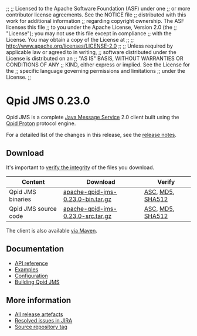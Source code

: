 ;;
;; Licensed to the Apache Software Foundation (ASF) under one
;; or more contributor license agreements.  See the NOTICE file
;; distributed with this work for additional information
;; regarding copyright ownership.  The ASF licenses this file
;; to you under the Apache License, Version 2.0 (the
;; "License"); you may not use this file except in compliance
;; with the License.  You may obtain a copy of the License at
;;
;;   http://www.apache.org/licenses/LICENSE-2.0
;;
;; Unless required by applicable law or agreed to in writing,
;; software distributed under the License is distributed on an
;; "AS IS" BASIS, WITHOUT WARRANTIES OR CONDITIONS OF ANY
;; KIND, either express or implied.  See the License for the
;; specific language governing permissions and limitations
;; under the License.
;;

# Qpid JMS 0.23.0

Qpid JMS is a complete [Java Message Service][jms] 2.0 client built
using the [Qpid Proton]({{site_url}}/proton/index.html) protocol engine.

For a detailed list of the changes in this release, see the [release
notes](release-notes.html).

[jms]: http://en.wikipedia.org/wiki/Java_Message_Service

## Download

It's important to [verify the
integrity]({{site_url}}/download.html#verify-what-you-download) of the
files you download.

| Content | Download | Verify |
|---------|----------|--------|
| Qpid JMS binaries | [apache-qpid-jms-0.23.0-bin.tar.gz](http://archive.apache.org/dist/qpid/jms/0.23.0/apache-qpid-jms-0.23.0-bin.tar.gz) | [ASC](http://archive.apache.org/dist/qpid/jms/0.23.0/apache-qpid-jms-0.23.0-bin.tar.gz.asc), [MD5](http://archive.apache.org/dist/qpid/jms/0.23.0/apache-qpid-jms-0.23.0-bin.tar.gz.md5), [SHA512](http://archive.apache.org/dist/qpid/jms/0.23.0/apache-qpid-jms-0.23.0-bin.tar.gz.sha) |
| Qpid JMS source code | [apache-qpid-jms-0.23.0-src.tar.gz](http://archive.apache.org/dist/qpid/jms/0.23.0/apache-qpid-jms-0.23.0-src.tar.gz) | [ASC](http://archive.apache.org/dist/qpid/jms/0.23.0/apache-qpid-jms-0.23.0-src.tar.gz.asc), [MD5](http://archive.apache.org/dist/qpid/jms/0.23.0/apache-qpid-jms-0.23.0-src.tar.gz.md5), [SHA512](http://archive.apache.org/dist/qpid/jms/0.23.0/apache-qpid-jms-0.23.0-src.tar.gz.sha) |

The client is also available [via Maven]({{site_url}}/maven.html).

## Documentation


<div class="two-column" markdown="1">

 - [API reference](http://docs.oracle.com/javaee/7/api/javax/jms/package-summary.html)
 - [Examples](https://github.com/apache/qpid-jms/tree/0.23.0/qpid-jms-examples)
 - [Configuration](docs/index.html)
 - [Building Qpid JMS](building.html)

</div>


## More information

 - [All release artefacts](http://archive.apache.org/dist/qpid/jms/0.23.0)
 - [Resolved issues in JIRA](https://issues.apache.org/jira/issues/?jql=project+%3D+QPIDJMS+AND+fixVersion+%3D+%270.23.0%27+AND+resolution+%3D+%27fixed%27+ORDER+BY+priority+DESC)
 - [Source repository tag](https://git-wip-us.apache.org/repos/asf/qpid-jms.git/tree/refs/tags/0.23.0)

<script type="text/javascript">
  _deferredFunctions.push(function() {
      if ("0.23.0" === "{{current_jms_release}}") {
          _modifyCurrentReleaseLinks();
      }
  });
</script>